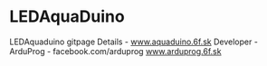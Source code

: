 # LEDAquaDuino
LEDAquaduino gitpage
Details - www.aquaduino.6f.sk
Developer - ArduProg - facebook.com/arduprog www.arduprog.6f.sk
